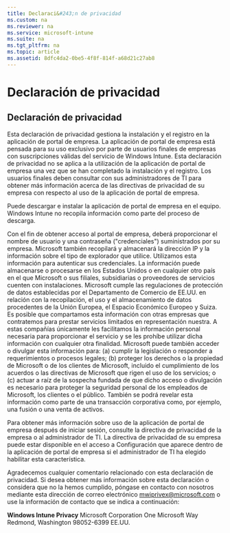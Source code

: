 ```yaml
---
title: Declaraci&#243;n de privacidad
ms.custom: na
ms.reviewer: na
ms.service: microsoft-intune
ms.suite: na
ms.tgt_pltfrm: na
ms.topic: article
ms.assetid: 8dfc4da2-0be5-4f8f-814f-a68d21c27ab8
---
```

# Declaraci&#243;n de privacidad

## **Declaración de privacidad**
Esta declaración de privacidad gestiona la instalación y el registro en la aplicación de portal de empresa.  La aplicación de portal de empresa está pensada para su uso exclusivo por parte de usuarios finales de empresas con suscripciones válidas del servicio de Windows Intune.  Esta declaración de privacidad no se aplica a la utilización de la aplicación de portal de empresa una vez que se han completado la instalación y el registro.  Los usuarios finales deben consultar con sus administradores de TI para obtener más información acerca de las directivas de privacidad de su empresa con respecto al uso de la aplicación de portal de empresa.

Puede descargar e instalar la aplicación de portal de empresa en el equipo.  Windows Intune no recopila información como parte del proceso de descarga.

Con el fin de obtener acceso al portal de empresa, deberá proporcionar el nombre de usuario y una contraseña ("credenciales") suministrados por su empresa. Microsoft también recopilará y almacenará la dirección IP y la información sobre el tipo de explorador que utilice.   Utilizamos esta información para autenticar sus credenciales.  La información puede almacenarse o procesarse en los Estados Unidos o en cualquier otro país en el que Microsoft o sus filiales, subsidiarias o proveedores de servicios cuenten con instalaciones. Microsoft cumple las regulaciones de protección de datos establecidas por el Departamento de Comercio de EE.UU. en relación con la recopilación, el uso y el almacenamiento de datos procedentes de la Unión Europea, el Espacio Económico Europeo y Suiza.   Es posible que compartamos esta información con otras empresas que contratemos para prestar servicios limitados en representación nuestra. A estas compañías únicamente les facilitamos la información personal necesaria para proporcionar el servicio y se les prohíbe utilizar dicha información con cualquier otra finalidad.  Microsoft puede también acceder o divulgar esta información para: (a) cumplir la legislación o responder a requerimientos o procesos legales; (b) proteger los derechos o la propiedad de Microsoft o de los clientes de Microsoft, incluido el cumplimiento de los acuerdos o las directivas de Microsoft que rigen el uso de los servicios; o (c) actuar a raíz de la sospecha fundada de que dicho acceso o divulgación es necesario para proteger la seguridad personal de los empleados de Microsoft, los clientes o el público. También se podrá revelar esta información como parte de una transacción corporativa como, por ejemplo, una fusión o una venta de activos.

Para obtener más información sobre uso de la aplicación de portal de empresa después de iniciar sesión, consulte la directiva de privacidad de la empresa o al administrador de TI.  La directiva de privacidad de su empresa puede estar disponible en el acceso a Configuración que aparece dentro de la aplicación de portal de empresa si el administrador de TI ha elegido habilitar esta característica.

Agradecemos cualquier comentario relacionado con esta declaración de privacidad.  Si desea obtener más información sobre esta declaración o considera que no la hemos cumplido, póngase en contacto con nosotros mediante esta dirección de correo electrónico [mwiprivex@microsoft.com](mailto:mwiprivex@microsoft.com) o use la información de contacto que se indica a continuación:

**Windows Intune Privacy**
Microsoft Corporation
One Microsoft Way
Redmond, Washington 98052-6399 EE.UU.

